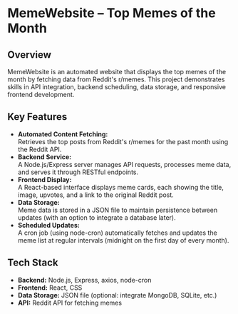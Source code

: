 # MemeWebsite – Top Memes of the Month

## Overview
MemeWebsite is an automated website that displays the top memes of the month by fetching data from Reddit's r/memes. This project demonstrates skills in API integration, backend scheduling, data storage, and responsive frontend development.

## Key Features
- **Automated Content Fetching:**  
  Retrieves the top posts from Reddit's r/memes for the past month using the Reddit API.
- **Backend Service:**  
  A Node.js/Express server manages API requests, processes meme data, and serves it through RESTful endpoints.
- **Frontend Display:**  
  A React-based interface displays meme cards, each showing the title, image, upvotes, and a link to the original Reddit post.
- **Data Storage:**  
  Meme data is stored in a JSON file to maintain persistence between updates (with an option to integrate a database later).
- **Scheduled Updates:**  
  A cron job (using node-cron) automatically fetches and updates the meme list at regular intervals (midnight on the first day of every month).

## Tech Stack
- **Backend:** Node.js, Express, axios, node-cron
- **Frontend:** React, CSS
- **Data Storage:** JSON file (optional: integrate MongoDB, SQLite, etc.)
- **API:** Reddit API for fetching memes
